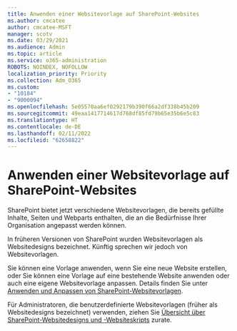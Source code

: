 ```yaml
---
title: Anwenden einer Websitevorlage auf SharePoint-Websites
ms.author: cmcatee
author: cmcatee-MSFT
manager: scotv
ms.date: 03/29/2021
ms.audience: Admin
ms.topic: article
ms.service: o365-administration
ROBOTS: NOINDEX, NOFOLLOW
localization_priority: Priority
ms.collection: Adm_O365
ms.custom:
- "10184"
- "9000094"
ms.openlocfilehash: 5e05570aa6ef0292179b390f66a2df338b45b209
ms.sourcegitcommit: 49eaa1417714617d768df85fd79b65e35b6e5c83
ms.translationtype: HT
ms.contentlocale: de-DE
ms.lasthandoff: 02/11/2022
ms.locfileid: "62658822"
---
```

# <a name="apply-site-template-to-sharepoint-sites"></a>Anwenden einer Websitevorlage auf SharePoint-Websites

SharePoint bietet jetzt verschiedene Websitevorlagen, die bereits gefüllte Inhalte, Seiten und Webparts enthalten, die an die Bedürfnisse Ihrer Organisation angepasst werden können. 

In früheren Versionen von SharePoint wurden Websitevorlagen als Websitedesigns bezeichnet. Künftig sprechen wir jedoch von Websitevorlagen. 

Sie können eine Vorlage anwenden, wenn Sie eine neue Website erstellen, oder Sie können eine Vorlage auf eine bestehende Website anwenden oder auch eine eigene Websitevorlage anpassen. Details finden Sie unter [Anwenden und Anpassen von SharePoint-Websitevorlagen](https://support.microsoft.com/office/39382463-0e45-4d1b-be27-0e96aeec8398).

Für Administratoren, die benutzerdefinierte Websitevorlagen (früher als Websitedesigns bezeichnet) verwenden, ziehen Sie [Übersicht über SharePoint-Websitedesigns und -Websiteskripts](https://docs.microsoft.com/sharepoint/dev/declarative-customization/site-design-overview) zurate.
